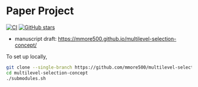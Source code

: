# Paper Project

[![CI](https://github.com/mmore500/multilevel-selection-concept/actions/workflows/ci.yaml/badge.svg)](https://github.com/mmore500/multilevel-selection-concept/actions/workflows/ci.yaml)
[![GitHub stars](https://img.shields.io/github/stars/mmore500/multilevel-selection-concept.svg?style=flat-square&logo=github&label=Stars&logoColor=white)](https://github.com/mmore500/multilevel-selection-concept)

- manuscript draft: <https://mmore500.github.io/multilevel-selection-concept/>

To set up locally,
```bash
git clone --single-branch https://github.com/mmore500/multilevel-selection-concept.git
cd multilevel-selection-concept
./submodules.sh
```
